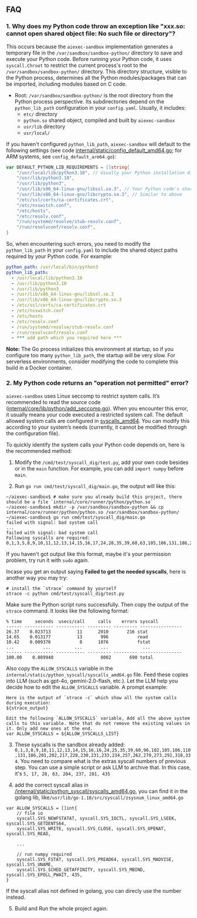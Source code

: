 ## FAQ

### 1. Why does my Python code throw an exception like "xxx.so: cannot open shared object file: No such file or directory"?

This occurs because the `aiexec-sandbox` implementation generates a temporary file in the `/var/sandbox/sandbox-python/` directory to save and execute your Python code. Before running your Python code, it uses `syscall.Chroot` to restrict the current process's root to the `/var/sandbox/sandbox-python/` directory. This directory structure, visible to the Python process, determines all the Python modules/packages that can be imported, including modules based on C code.

- Root: `/var/sandbox/sandbox-python/` is the root directory from the Python process perspective. Its subdirectories depend on the `python_lib_path` configuration in your `config.yaml`. Usually, it includes:
  - `etc/` directory
  - `python.so` shared object, compiled and built by `aiexec-sandbox`
  - `usr/lib` directory
  - `usr/local/`

If you haven't configured `python_lib_path`, `aiexec-sandbox` will default to the following settings (see code [internal/static/config_default_amd64.go](https://aiexec-sandbox/blob/main/internal/static/config_default_amd64.go); for ARM systems, see `config_default_arm64.go`):

```go
var DEFAULT_PYTHON_LIB_REQUIREMENTS = []string{
    "/usr/local/lib/python3.10", // Usually your Python installation directory; if using conda, modify this to the conda virtual environment root directory, e.g., /root/anaconda3/envs/{env_name}
    "/usr/lib/python3.10",
    "/usr/lib/python3",
    "/usr/lib/x86_64-linux-gnu/libssl.so.3", // Your Python code's shared object dependency; it will be copied to /var/sandbox/sandbox-python/usr/lib/x86_64-linux-gnu/, and your Python process will load it from /usr/lib/x86_64-linux-gnu/
    "/usr/lib/x86_64-linux-gnu/libcrypto.so.3", // Similar to above
    "/etc/ssl/certs/ca-certificates.crt",
    "/etc/nsswitch.conf",
    "/etc/hosts",
    "/etc/resolv.conf",
    "/run/systemd/resolve/stub-resolv.conf",
    "/run/resolvconf/resolv.conf",
}
```

So, when encountering such errors, you need to modify the `python_lib_path` in your `config.yaml` to include the shared object paths required by your Python code. For example:
```config.yaml
python_path: /usr/local/bin/python3
python_lib_path:
  - /usr/local/lib/python3.10
  - /usr/lib/python3.10
  - /usr/lib/python3
  - /usr/lib/x86_64-linux-gnu/libssl.so.3
  - /usr/lib/x86_64-linux-gnu/libcrypto.so.3
  - /etc/ssl/certs/ca-certificates.crt
  - /etc/nsswitch.conf
  - /etc/hosts
  - /etc/resolv.conf
  - /run/systemd/resolve/stub-resolv.conf
  - /run/resolvconf/resolv.conf
  - *** add path which you required here ***
```

**Note:** The Go process initializes this environment at startup, so if you configure too many `python_lib_path`, the startup will be very slow. For serverless environments, consider modifying the code to complete this build in a Docker container.

### 2. My Python code returns an "operation not permitted" error?

`aiexec-sandbox` uses Linux seccomp to restrict system calls. It’s recommended to read the source code ([internal/core/lib/python/add_seccomp.go](https://aiexec-sandbox/blob/main/internal/core/lib/python/add_seccomp.go)). When you encounter this error, it usually means your code executed a restricted system call. The default allowed system calls are configured in [syscalls_amd64](https://aiexec-sandbox/blob/main/internal/static/python_syscall/syscalls_amd64.go). You can modify this according to your system’s needs (currently, it cannot be modified through the configuration file).

To quickly identify the system calls your Python code depends on, here is the recommended method:

1. Modify the `/cmd/test/syscall_dig/test.py`, add your own code besides or in the `main` function. For example, you can add `import numpy` before `main`.

2. Run `go run cmd/test/syscall_dig/main.go`, the output will like this:
```shell
~/aiexec-sandbox$ # make sure you already build this project, there should be a file `internal/core/runner/python/python.so`
~/aiexec-sandbox$ mkdir -p /var/sandbox/sandbox-python && cp internal/core/runner/python/python.so /var/sandbox/sandbox-python/
~/aiexec-sandbox$ go run cmd/test/syscall_dig/main.go
failed with signal: bad system call
...
failed with signal: bad system call
Following syscalls are required: 0,1,3,5,8,9,10,11,12,13,14,15,16,17,24,28,35,39,60,63,105,106,131,186,202,204,217,231,233,234,237,257,262,273,281,291,318,334,435
```
If you haven't got output like this format, maybe it's your permission problem, try run it with `sudo` again.

Incase you get an output saying **Failed to get the needed syscalls**, here is another way you may try:
```shell
# install the `strace` command by yourself
strace -c python cmd/test/syscall_dig/test.py
```
Make sure the Python script runs successfully. Then copy the output of the `strace` command. It looks like the following format:
```
% time     seconds  usecs/call     calls    errors syscall 
------ ----------- ----------- --------- --------- ---------------- 
26.37    0.023713          11      2010       216 stat 
14.65    0.013177          13       996           read 
10.42    0.009376           8      1076           fstat
...           ...         ...       ...             ...
------ ----------- ----------- --------- --------- ---------------- 
100.00    0.089940                  8002       690 total 
```
Also copy the `ALLOW_SYSCALLS` variable in the `internal/static/python_syscall/syscalls_amd64.go` file. Feed these copies into LLM (such as gpt-4o, gemini-2.0-flash, etc.). Let the LLM help you decide how to edit the `ALLOW_SYSCALLS` variable.
A prompt example:
```
Here is the output of `strace -c` which show all the system calls during execution:
${strace_output}

Edit the following `ALLOW_SYSCALLS` variable, Add all the above system calls to this variable. Note that do not remove the existing values in it. Only add new ones at the end.
var ALLOW_SYSCALLS = ${ALLOW_SYSCALLS_LIST}
```

3. These syscalls is the sandbox already added: `0,1,3,8,9,10,11,12,13,14,15,16,16,24,25,35,39,60,96,102,105,106,110,131,186,201,202,217,228,230,231,233,234,257,262,270,273,291,318,334`. You need to compare what is the extras syscall numbers of previous step. You can use a simple script or ask LLM to archive that. In this case, it's `5, 17, 28, 63, 204, 237, 281, 435`

4. add the correct syscall alias in [/internal/static/python_syscall/syscalls_amd64.go](./internal/static/python_syscall/syscalls_amd64.go), you can find it in the golang lib, like`/usr/lib/go-1.18/src/syscall/zsysnum_linux_amd64.go`
```golang
var ALLOW_SYSCALLS = []int{
	// file io
	syscall.SYS_NEWFSTATAT, syscall.SYS_IOCTL, syscall.SYS_LSEEK, syscall.SYS_GETDENTS64,
	syscall.SYS_WRITE, syscall.SYS_CLOSE, syscall.SYS_OPENAT, syscall.SYS_READ,
    
	...

	// run numpy required
	syscall.SYS_FSTAT, syscall.SYS_PREAD64, syscall.SYS_MADVISE, syscall.SYS_UNAME,
	syscall.SYS_SCHED_GETAFFINITY, syscall.SYS_MBIND, syscall.SYS_EPOLL_PWAIT, 435,
}
```
If the syscall alias not defined in golang, you can direcly use the number instead.

5. Build and Run the whole project again.

